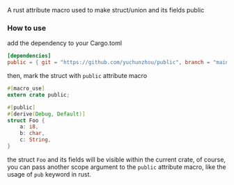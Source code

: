 A rust attribute macro used to make struct/union and its fields public

### How to use

add the dependency to your Cargo.toml

```toml
[dependencies]
public = { git = "https://github.com/yuchunzhou/public", branch = "main" }
```

then, mark the struct with `public` attribute macro

```rust
#[macro_use]
extern crate public;

#[public]
#[derive(Debug, Default)]
struct Foo {
    a: i8,
    b: char,
    c: String,
}
```

the struct `Foo` and its fields will be visible within the current crate, of course, you can pass another scope argument to the `public` attribute macro, like the usage of `pub` keyword in rust.
